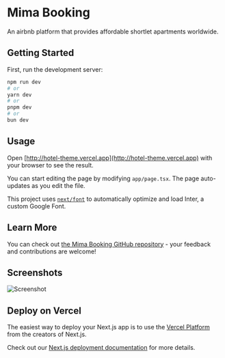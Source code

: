 # Mima Booking
An airbnb platform that provides affordable shortlet apartments worldwide. 

## Getting Started

First, run the development server:

```bash
npm run dev
# or
yarn dev
# or
pnpm dev
# or
bun dev
```

## Usage
Open [http://hotel-theme.vercel.app](http://hotel-theme.vercel.app) with your browser to see the result.

You can start editing the page by modifying `app/page.tsx`. The page auto-updates as you edit the file.

This project uses [`next/font`](https://nextjs.org/docs/basic-features/font-optimization) to automatically optimize and load Inter, a custom Google Font.

## Learn More

You can check out [the Mima Booking GitHub repository](https://github.com/inky-penky/hotel-theme/) - your feedback and contributions are welcome!


## Screenshots

![Screenshot](/images/fleek_template_desc_image.png)

## Deploy on Vercel

The easiest way to deploy your Next.js app is to use the [Vercel Platform](https://vercel.com/new?utm_medium=default-template&filter=next.js&utm_source=create-next-app&utm_campaign=create-next-app-readme) from the creators of Next.js.

Check out our [Next.js deployment documentation](https://nextjs.org/docs/deployment) for more details.
